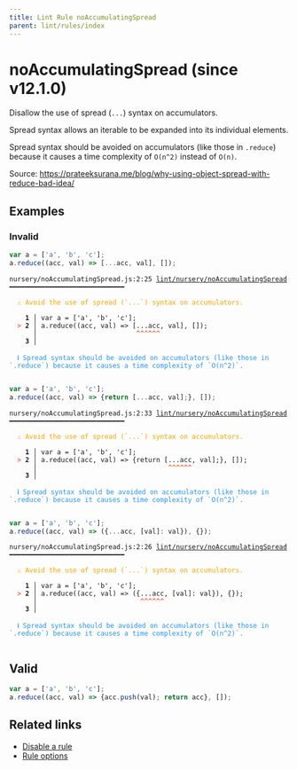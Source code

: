 ```yaml
---
title: Lint Rule noAccumulatingSpread
parent: lint/rules/index
---
```


# noAccumulatingSpread (since v12.1.0)

Disallow the use of spread (`...`) syntax on accumulators.

Spread syntax allows an iterable to be expanded into its individual elements.

Spread syntax should be avoided on accumulators (like those in `.reduce`)
because it causes a time complexity of `O(n^2)` instead of `O(n)`.

Source: https://prateeksurana.me/blog/why-using-object-spread-with-reduce-bad-idea/

## Examples

### Invalid

```jsx
var a = ['a', 'b', 'c'];
a.reduce((acc, val) => [...acc, val], []);
```

<pre class="language-text"><code class="language-text">nursery/noAccumulatingSpread.js:2:25 <a href="https://docs.rome.tools/lint/rules/noAccumulatingSpread">lint/nursery/noAccumulatingSpread</a> ━━━━━━━━━━━━━━━━━━━━━━━━━━━━━

<strong><span style="color: Orange;">  </span></strong><strong><span style="color: Orange;">⚠</span></strong> <span style="color: Orange;">Avoid the use of spread (`...`) syntax on accumulators.</span>
  
    <strong>1 │ </strong>var a = ['a', 'b', 'c'];
<strong><span style="color: Tomato;">  </span></strong><strong><span style="color: Tomato;">&gt;</span></strong> <strong>2 │ </strong>a.reduce((acc, val) =&gt; [...acc, val], []);
   <strong>   │ </strong>                        <strong><span style="color: Tomato;">^</span></strong><strong><span style="color: Tomato;">^</span></strong><strong><span style="color: Tomato;">^</span></strong><strong><span style="color: Tomato;">^</span></strong><strong><span style="color: Tomato;">^</span></strong><strong><span style="color: Tomato;">^</span></strong>
    <strong>3 │ </strong>
  
<strong><span style="color: rgb(38, 148, 255);">  </span></strong><strong><span style="color: rgb(38, 148, 255);">ℹ</span></strong> <span style="color: rgb(38, 148, 255);">Spread syntax should be avoided on accumulators (like those in `.reduce`) because it causes a time complexity of `O(n^2)`.</span>
  
</code></pre>

```jsx
var a = ['a', 'b', 'c'];
a.reduce((acc, val) => {return [...acc, val];}, []);
```

<pre class="language-text"><code class="language-text">nursery/noAccumulatingSpread.js:2:33 <a href="https://docs.rome.tools/lint/rules/noAccumulatingSpread">lint/nursery/noAccumulatingSpread</a> ━━━━━━━━━━━━━━━━━━━━━━━━━━━━━

<strong><span style="color: Orange;">  </span></strong><strong><span style="color: Orange;">⚠</span></strong> <span style="color: Orange;">Avoid the use of spread (`...`) syntax on accumulators.</span>
  
    <strong>1 │ </strong>var a = ['a', 'b', 'c'];
<strong><span style="color: Tomato;">  </span></strong><strong><span style="color: Tomato;">&gt;</span></strong> <strong>2 │ </strong>a.reduce((acc, val) =&gt; {return [...acc, val];}, []);
   <strong>   │ </strong>                                <strong><span style="color: Tomato;">^</span></strong><strong><span style="color: Tomato;">^</span></strong><strong><span style="color: Tomato;">^</span></strong><strong><span style="color: Tomato;">^</span></strong><strong><span style="color: Tomato;">^</span></strong><strong><span style="color: Tomato;">^</span></strong>
    <strong>3 │ </strong>
  
<strong><span style="color: rgb(38, 148, 255);">  </span></strong><strong><span style="color: rgb(38, 148, 255);">ℹ</span></strong> <span style="color: rgb(38, 148, 255);">Spread syntax should be avoided on accumulators (like those in `.reduce`) because it causes a time complexity of `O(n^2)`.</span>
  
</code></pre>

```jsx
var a = ['a', 'b', 'c'];
a.reduce((acc, val) => ({...acc, [val]: val}), {});
```

<pre class="language-text"><code class="language-text">nursery/noAccumulatingSpread.js:2:26 <a href="https://docs.rome.tools/lint/rules/noAccumulatingSpread">lint/nursery/noAccumulatingSpread</a> ━━━━━━━━━━━━━━━━━━━━━━━━━━━━━

<strong><span style="color: Orange;">  </span></strong><strong><span style="color: Orange;">⚠</span></strong> <span style="color: Orange;">Avoid the use of spread (`...`) syntax on accumulators.</span>
  
    <strong>1 │ </strong>var a = ['a', 'b', 'c'];
<strong><span style="color: Tomato;">  </span></strong><strong><span style="color: Tomato;">&gt;</span></strong> <strong>2 │ </strong>a.reduce((acc, val) =&gt; ({...acc, [val]: val}), {});
   <strong>   │ </strong>                         <strong><span style="color: Tomato;">^</span></strong><strong><span style="color: Tomato;">^</span></strong><strong><span style="color: Tomato;">^</span></strong><strong><span style="color: Tomato;">^</span></strong><strong><span style="color: Tomato;">^</span></strong><strong><span style="color: Tomato;">^</span></strong>
    <strong>3 │ </strong>
  
<strong><span style="color: rgb(38, 148, 255);">  </span></strong><strong><span style="color: rgb(38, 148, 255);">ℹ</span></strong> <span style="color: rgb(38, 148, 255);">Spread syntax should be avoided on accumulators (like those in `.reduce`) because it causes a time complexity of `O(n^2)`.</span>
  
</code></pre>

## Valid

```jsx
var a = ['a', 'b', 'c'];
a.reduce((acc, val) => {acc.push(val); return acc}, []);
```

## Related links

- [Disable a rule](/linter/#disable-a-lint-rule)
- [Rule options](/linter/#rule-options)

